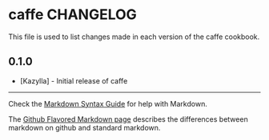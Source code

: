 # caffe CHANGELOG

This file is used to list changes made in each version of the caffe cookbook.

## 0.1.0
- [Kazylla] - Initial release of caffe

- - -
Check the [Markdown Syntax Guide](http://daringfireball.net/projects/markdown/syntax) for help with Markdown.

The [Github Flavored Markdown page](http://github.github.com/github-flavored-markdown/) describes the differences between markdown on github and standard markdown.
